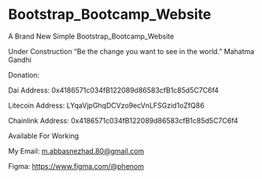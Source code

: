 # Bootstrap_Bootcamp_Website
A Brand New Simple Bootstrap_Bootcamp_Website

Under Construction
“Be the change you want to see in the world.” Mahatma Gandhi

Donation:

Dai Address:                 0x4186571c034fB122089d86583cfB1c85d5C7C6f4

Litecoin Address:         LYqaVjpGhqDCVzo9ecVnLFSGzid1oZfQ86

Chainlink Address:       0x4186571c034fB122089d86583cfB1c85d5C7C6f4



Available For Working 

My Email:
m.abbasnezhad.80@gmail.com

Figma:
https://www.figma.com/@phenom
